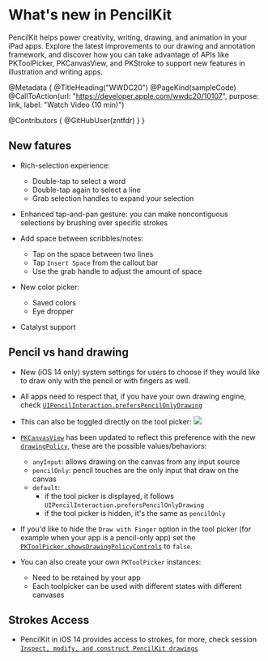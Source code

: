 # What's new in PencilKit

PencilKit helps power creativity, writing, drawing, and animation in your iPad apps. Explore the latest improvements to our drawing and annotation framework, and discover how you can take advantage of APIs like PKToolPicker, PKCanvasView, and PKStroke to support new features in illustration and writing apps. 

@Metadata {
   @TitleHeading("WWDC20")
   @PageKind(sampleCode)
   @CallToAction(url: "https://developer.apple.com/wwdc20/10107", purpose: link, label: "Watch Video (10 min)")

   @Contributors {
      @GitHubUser(zntfdr)
   }
}



## New fatures

- Rich-selection experience:
  - Double-tap to select a word
  - Double-tap again to select a line
  - Grab selection handles to expand your selection

- Enhanced tap-and-pan gesture: you can make noncontiguous selections by brushing over specific strokes
- Add space between scribbles/notes:
  - Tap on the space between two lines
  - Tap `Insert Space` from the callout bar
  - Use the grab handle to adjust the amount of space

- New color picker:
  - Saved colors
  - Eye dropper

- Catalyst support

## Pencil vs hand drawing

- New (iOS 14 only) system settings for users to choose if they would like to draw only with the pencil or with fingers as well.
- All apps need to respect that, if you have your own drawing engine, check [`UIPencilInteraction.prefersPencilOnlyDrawing`][prefersPencilOnlyDrawing]
- This can also be toggled directly on the tool picker:
![][prefersImage]

- [`PKCanvasView`][PKCanvasView] has been updated to reflect this preference with the new [`drawingPolicy`][drawingPolicy], these are the possible values/behaviors:
  - `anyInput`: allows drawing on the canvas from any input source
  - `pencilOnly`: pencil touches are the only input that draw on the canvas
  - `default`:
    - if the tool picker is displayed, it follows `UIPencilInteraction.prefersPencilOnlyDrawing`
    - if the tool picker is hidden, it's the same as `pencilOnly`

- If you'd like to hide the `Draw with Finger` option in the tool picker (for example when your app is a pencil-only app) set the [`PKToolPicker.showsDrawingPolicyControls`][showsDrawingPolicyControls] to `false`.

- You can also create your own `PKToolPicker` instances:
  - Need to be retained by your app
  - Each toolpicker can be used with different states with different canvases

## Strokes Access

- PencilKit in iOS 14 provides access to strokes, for more, check session [`Inspect, modify, and construct PencilKit drawings`][20-10148]

[20-10148]: ../10148
[showsDrawingPolicyControls]: https://developer.apple.com/documentation/pencilkit/pktoolpicker/3552394-showsdrawingpolicycontrols
[PKCanvasView]: https://developer.apple.com/documentation/pencilkit/pkcanvasview
[drawingPolicy]: https://developer.apple.com/documentation/pencilkit/pkcanvasview/3552388-drawingpolicy
[prefersPencilOnlyDrawing]: https://developer.apple.com/documentation/uikit/uipencilinteraction/3552414-preferspencilonlydrawing

[prefersImage]: WWDC20-10107-prefers